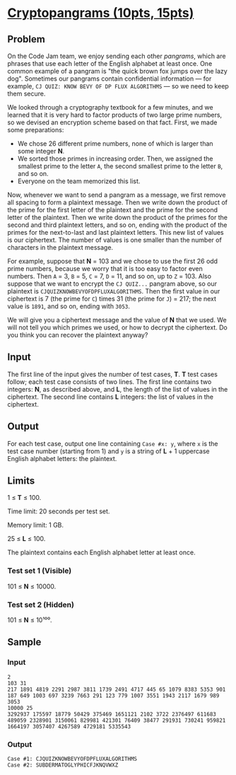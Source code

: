 #   [Cryptopangrams (10pts, 15pts)](https://codingcompetitions.withgoogle.com/codejam/round/0000000000051705/000000000008830b)

##  Problem
On the Code Jam team, we enjoy sending each other *pangrams*, which are phrases that use each letter of the English alphabet at least once. One common example of a pangram is "the quick brown fox jumps over the lazy dog". Sometimes our pangrams contain confidential information — for example, `CJ QUIZ: KNOW BEVY OF DP FLUX ALGORITHMS` — so we need to keep them secure.

We looked through a cryptography textbook for a few minutes, and we learned that it is very hard to factor products of two large prime numbers, so we devised an encryption scheme based on that fact. First, we made some preparations:

* We chose 26 different prime numbers, none of which is larger than some integer **N**.
* We sorted those primes in increasing order. Then, we assigned the smallest prime to the letter `A`, the second smallest prime to the letter `B`, and so on.
* Everyone on the team memorized this list.

Now, whenever we want to send a pangram as a message, we first remove all spacing to form a plaintext message. Then we write down the product of the prime for the first letter of the plaintext and the prime for the second letter of the plaintext. Then we write down the product of the primes for the second and third plaintext letters, and so on, ending with the product of the primes for the next-to-last and last plaintext letters. This new list of values is our ciphertext. The number of values is one smaller than the number of characters in the plaintext message.

For example, suppose that **N** = 103 and we chose to use the first 26 odd prime numbers, because we worry that it is too easy to factor even numbers. Then `A` = 3, `B` = 5, `C` = 7, `D` = 11, and so on, up to `Z` = 103. Also suppose that we want to encrypt the `CJ QUIZ...` pangram above, so our plaintext is `CJQUIZKNOWBEVYOFDPFLUXALGORITHMS`. Then the first value in our ciphertext is 7 (the prime for `C`) times 31 (the prime for `J`) = 217; the next value is `1891`, and so on, ending with `3053`.

We will give you a ciphertext message and the value of **N** that we used. We will not tell you which primes we used, or how to decrypt the ciphertext. Do you think you can recover the plaintext anyway?

##  Input
The first line of the input gives the number of test cases, **T**. **T** test cases follow; each test case consists of two lines. The first line contains two integers: **N**, as described above, and **L**, the length of the list of values in the ciphertext. The second line contains **L** integers: the list of values in the ciphertext.

##  Output
For each test case, output one line containing `Case #x: y`, where `x` is the test case number (starting from 1) and `y` is a string of **L** + 1 uppercase English alphabet letters: the plaintext.

##  Limits
1 ≤ **T** ≤ 100.

Time limit: 20 seconds per test set.

Memory limit: 1 GB.

25 ≤ **L** ≤ 100.

The plaintext contains each English alphabet letter at least once.

### Test set 1 (Visible)
101 ≤ **N** ≤ 10000.

### Test set 2 (Hidden)
101 ≤ **N** ≤ 10¹⁰⁰.

##  Sample
### Input
```
2
103 31
217 1891 4819 2291 2987 3811 1739 2491 4717 445 65 1079 8383 5353 901 187 649 1003 697 3239 7663 291 123 779 1007 3551 1943 2117 1679 989 3053
10000 25
3292937 175597 18779 50429 375469 1651121 2102 3722 2376497 611683 489059 2328901 3150061 829981 421301 76409 38477 291931 730241 959821 1664197 3057407 4267589 4729181 5335543
```

### Output
```
Case #1: CJQUIZKNOWBEVYOFDPFLUXALGORITHMS
Case #2: SUBDERMATOGLYPHICFJKNQVWXZ
```
